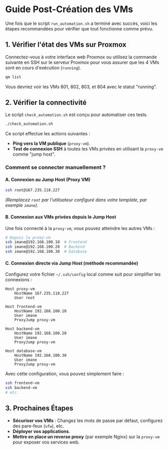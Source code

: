 # Guide Post-Création des VMs

Une fois que le script `run_automation.sh` a terminé avec succès, voici les étapes recommandées pour vérifier que tout fonctionne comme prévu.

## 1. Vérifier l'état des VMs sur Proxmox

Connectez-vous à votre interface web Proxmox ou utilisez la commande suivante en SSH sur le serveur Proxmox pour vous assurer que les 4 VMs sont en cours d'exécution (`running`).

```bash
qm list
```
Vous devriez voir les VMs 801, 802, 803, et 804 avec le statut "running".

## 2. Vérifier la connectivité

Le script `check_automation.sh` est conçu pour automatiser ces tests.

```bash
./check_automation.sh
```

Ce script effectue les actions suivantes :
- **Ping vers la VM publique** (`proxy-vm`).
- **Test de connexion SSH** à toutes les VMs privées en utilisant la `proxy-vm` comme "jump host".

### Comment se connecter manuellement ?

#### A. Connexion au Jump Host (Proxy VM)

```bash
ssh root@167.235.118.227
```
*(Remplacez `root` par l'utilisateur configuré dans votre template, par exemple `imane`).*

#### B. Connexion aux VMs privées depuis le Jump Host

Une fois connecté à la `proxy-vm`, vous pouvez atteindre les autres VMs :

```bash
# Depuis la proxy-vm
ssh imane@192.168.100.10  # Frontend
ssh imane@192.168.100.20  # Backend
ssh imane@192.168.100.30  # Database
```

#### C. Connexion directe via Jump Host (méthode recommandée)

Configurez votre fichier `~/.ssh/config` local comme suit pour simplifier les connexions :

```
Host proxy-vm
    HostName 167.235.118.227
    User root

Host frontend-vm
    HostName 192.168.100.10
    User imane
    ProxyJump proxy-vm

Host backend-vm
    HostName 192.168.100.20
    User imane
    ProxyJump proxy-vm

Host database-vm
    HostName 192.168.100.30
    User imane
    ProxyJump proxy-vm
```

Avec cette configuration, vous pouvez simplement faire :

```bash
ssh frontend-vm
ssh backend-vm
# etc.
```

## 3. Prochaines Étapes

- **Sécuriser vos VMs** : Changez les mots de passe par défaut, configurez des pare-feux (`ufw`), etc.
- **Déployer vos applications**.
- **Mettre en place un reverse proxy** (par exemple Nginx) sur la `proxy-vm` pour exposer vos services web. 